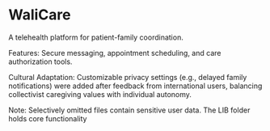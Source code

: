 # WaliCare

A telehealth platform for patient-family coordination.

Features: Secure messaging, appointment scheduling, and care authorization tools.

Cultural Adaptation: Customizable privacy settings (e.g., delayed family notifications) were added after feedback from international users, balancing collectivist caregiving values with individual autonomy.

Note: Selectively omitted files contain sensitive user data. The LIB folder holds core functionality
